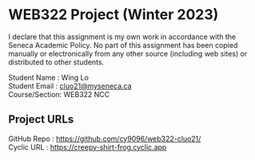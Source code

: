 # WEB322 Project (Winter 2023)

I declare that this assignment is my own work in accordance with the Seneca Academic Policy.
No part of this assignment has been copied manually or electronically from any other source
(including web sites) or distributed to other students.

Student Name  : Wing Lo
<br>Student Email : cluo21@myseneca.ca
<br>Course/Section: WEB322 NCC

## Project URLs
GitHub Repo   : https://github.com/cy9096/web322-cluo21/ 
<br>Cyclic URL    : https://creepy-shirt-frog.cyclic.app
